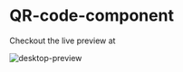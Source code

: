 # QR-code-component

Checkout the live preview at 

![desktop-preview](https://github.com/SethNamara/QR-code-component/assets/106119806/2e112274-e072-4b43-8d7f-1538ef8b64db)
